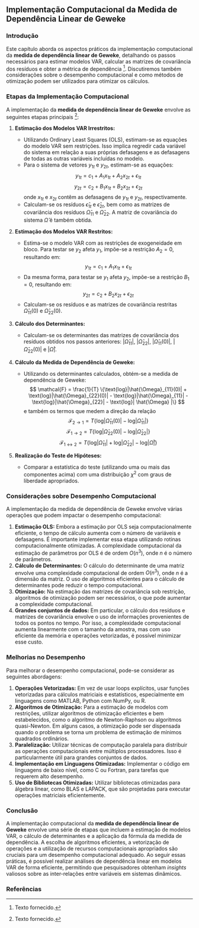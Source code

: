 ## Implementação Computacional da Medida de Dependência Linear de Geweke
### Introdução
Este capítulo aborda os aspectos práticos da implementação computacional da **medida de dependência linear de Geweke**, detalhando os passos necessários para estimar modelos VAR, calcular as matrizes de covariância dos resíduos e obter a métrica de dependência [^1]. Discutiremos também considerações sobre o desempenho computacional e como métodos de otimização podem ser utilizados para otimizar os cálculos.

### Etapas da Implementação Computacional
A implementação da **medida de dependência linear de Geweke** envolve as seguintes etapas principais [^1]:
1.  **Estimação dos Modelos VAR Irrestritos:**
    *   Utilizando Ordinary Least Squares (OLS), estimam-se as equações do modelo VAR sem restrições. Isso implica regredir cada variável do sistema em relação a suas próprias defasagens e as defasagens de todas as outras variáveis incluídas no modelo.
    *   Para o sistema de vetores $y_{1t}$ e $y_{2t}$, estimam-se as equações:
        $$
        y_{1t} = c_1 + A_1 x_{1t} + A_2 x_{2t} + \epsilon_{1t}
        $$
        $$
        y_{2t} = c_2 + B_1 x_{1t} + B_2 x_{2t} + \epsilon_{2t}
        $$
        onde $x_{1t}$ e $x_{2t}$ contêm as defasagens de $y_{1t}$ e $y_{2t}$, respectivamente.
    *   Calculam-se os resíduos $\hat{\epsilon}_{1t}$ e $\hat{\epsilon}_{2t}$, bem como as matrizes de covariância dos resíduos  $\hat{\Omega}_{11}$ e $\hat{\Omega}_{22}$. A matriz de covariância do sistema $\hat{\Omega}$ é também obtida.
2.  **Estimação dos Modelos VAR Restritos:**
    *   Estima-se o modelo VAR com as restrições de exogeneidade em bloco. Para testar se $y_2$ afeta $y_1$, impõe-se a restrição $A_2 = 0$, resultando em:
        $$
        y_{1t} = c_1 + A_1 x_{1t} + \epsilon_{1t}
        $$
    *   Da mesma forma, para testar se $y_1$ afeta $y_2$, impõe-se a restrição $B_1 = 0$, resultando em:
          $$
        y_{2t} = c_2 + B_2 x_{2t} + \epsilon_{2t}
        $$
    *   Calculam-se os resíduos e as matrizes de covariância restritas $\hat{\Omega}_{11}(0)$ e $\hat{\Omega}_{22}(0)$.
3. **Cálculo dos Determinantes:**
    *   Calculam-se os determinantes das matrizes de covariância dos resíduos obtidos nos passos anteriores: $|\hat{\Omega}_{11}|$, $|\hat{\Omega}_{22}|$, $|\hat{\Omega}_{11}(0)|$, $|\hat{\Omega}_{22}(0)|$ e $|\hat{\Omega}|$.
4.  **Cálculo da Medida de Dependência de Geweke:**
    *   Utilizando os determinantes calculados, obtém-se a medida de dependência de Geweke:
        $$
        \mathcal{F} = \frac{1}{T} \{\text{log}|\hat{\Omega}_{11}(0)| + \text{log}|\hat{\Omega}_{22}(0)| - \text{log}|\hat{\Omega}_{11}| - \text{log}|\hat{\Omega}_{22}| - \text{log}| \hat{\Omega} |\}
        $$
        e também os termos que medem a direção da relação
$$
\mathcal{F}_{2 \rightarrow 1} = T\{\text{log}|\hat{\Omega}_{11}(0)| - \text{log}|\hat{\Omega}_{11}|\}
$$
$$
\mathcal{F}_{1 \rightarrow 2} = T\{\text{log}|\hat{\Omega}_{22}(0)| - \text{log}|\hat{\Omega}_{22}|\}
$$
$$
\mathcal{F}_{1 \leftrightarrow 2} = T\{\text{log}|\hat{\Omega}_{11}| + \text{log}|\hat{\Omega}_{22}| - \text{log}|\hat{\Omega}|\}
$$

5.  **Realização do Teste de Hipóteses:**
    *   Comparar a estatística do teste (utilizando uma ou mais das componentes acima) com uma distribuição $\chi^2$ com graus de liberdade apropriados.

### Considerações sobre Desempenho Computacional
A implementação da medida de dependência de Geweke envolve várias operações que podem impactar o desempenho computacional:
1.  **Estimação OLS:** Embora a estimação por OLS seja computacionalmente eficiente, o tempo de cálculo aumenta com o número de variáveis e defasagens. É importante implementar essa etapa utilizando rotinas computacionalmente otimizadas. A complexidade computacional da estimação de parâmetros por OLS é de ordem $O(n^3)$, onde $n$ é o número de parâmetros.
2. **Cálculo de Determinantes:** O cálculo do determinante de uma matriz envolve uma complexidade computacional de ordem $O(n^3)$, onde $n$ é a dimensão da matriz. O uso de algoritmos eficientes para o cálculo de determinantes pode reduzir o tempo computacional.
3.  **Otimização:** Na estimação das matrizes de covariância sob restrição, algoritmos de otimização podem ser necessários, o que pode aumentar a complexidade computacional.
4.  **Grandes conjuntos de dados:** Em particular, o cálculo dos resíduos e matrizes de covariância envolve o uso de informações provenientes de todos os pontos no tempo. Por isso, a complexidade computacional aumenta linearmente com o tamanho da amostra, mas com uso eficiente da memória e operações vetorizadas, é possível minimizar esse custo.

### Melhorias no Desempenho
Para melhorar o desempenho computacional, pode-se considerar as seguintes abordagens:
1.  **Operações Vetorizadas:** Em vez de usar loops explícitos, usar funções vetorizadas para cálculos matriciais e estatísticos, especialmente em linguagens como MATLAB, Python com NumPy, ou R.
2.  **Algoritmos de Otimização:** Para a estimação de modelos com restrições, utilizar algoritmos de otimização eficientes e bem estabelecidos, como o algoritmo de Newton-Raphson ou algoritmos quasi-Newton. Em alguns casos, a otimização pode ser dispensada quando o problema se torna um problema de estimação de mínimos quadrados ordinários.
3.  **Paralelização:** Utilizar técnicas de computação paralela para distribuir as operações computacionais entre múltiplos processadores. Isso é particularmente útil para grandes conjuntos de dados.
4.  **Implementação em Linguagens Otimizadas:** Implementar o código em linguagens de baixo nível, como C ou Fortran, para tarefas que requerem alto desempenho.
5.  **Uso de Bibliotecas Otimizadas:** Utilizar bibliotecas otimizadas para álgebra linear, como BLAS e LAPACK, que são projetadas para executar operações matriciais eficientemente.

### Conclusão
A implementação computacional da **medida de dependência linear de Geweke** envolve uma série de etapas que incluem a estimação de modelos VAR, o cálculo de determinantes e a aplicação da fórmula da medida de dependência. A escolha de algoritmos eficientes, a vetorização de operações e a utilização de recursos computacionais apropriados são cruciais para um desempenho computacional adequado. Ao seguir essas práticas, é possível realizar análises de dependência linear em modelos VAR de forma eficiente, permitindo que pesquisadores obtenham *insights* valiosos sobre as inter-relações entre variáveis em sistemas dinâmicos.

### Referências
[^1]: Texto fornecido.
<!-- END -->
